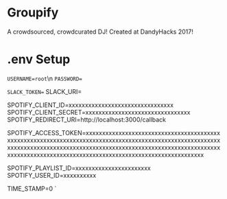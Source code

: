 # Groupify
A crowdsourced, crowdcurated DJ!
Created at DandyHacks 2017!

# .env Setup

`USERNAME=root`\n
`PASSWORD=`

`SLACK_TOKEN=`
SLACK_URI=


SPOTIFY_CLIENT_ID=xxxxxxxxxxxxxxxxxxxxxxxxxxxxxxxx
SPOTIFY_CLIENT_SECRET=xxxxxxxxxxxxxxxxxxxxxxxxxxxxxxxx
SPOTIFY_REDIRECT_URI=http://localhost:3000/callback

SPOTIFY_ACCESS_TOKEN=xxxxxxxxxxxxxxxxxxxxxxxxxxxxxxxxxxxxxxxxxxxxxxxxxxxxxxxxxxxxxxxxxxxxxxxxxxxxxxxxxxxxxxxxxxxxxxxxxxxxxxxxxxxxxxxxxxxxxxxxxxxxxxxxxxxxxxxxxxxxxxxxxxxxxxxxxxxxxxxxxxxxxxxxxxxxxxxxxxxxxxxxxxxxxxxxxxxxxxxxxxxxxxxxxxxxxxxxxxxxxxxxxxxxxxx


SPOTIFY_PLAYLIST_ID=xxxxxxxxxxxxxxxxxxxxxxx
SPOTIFY_USER_ID=xxxxxxxxxx


TIME_STAMP=0
`
